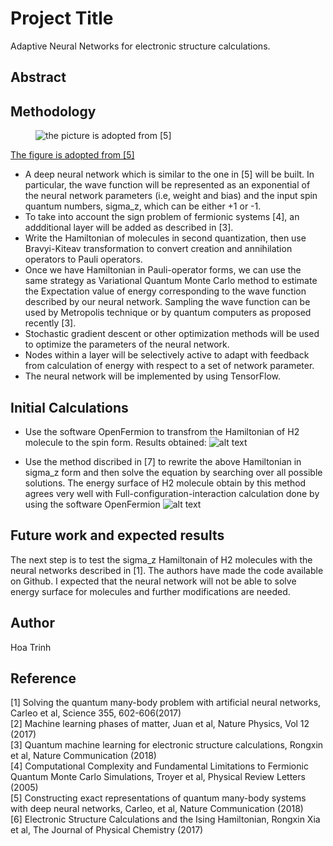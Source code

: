 # Project Title

Adaptive Neural Networks for electronic structure calculations.

## Abstract


## Methodology
<figure>
  <img src="" alt="the picture is adopted from [5]"/>
</figure>

[The figure is adopted from [5]](https://www.nature.com/articles/s41467-018-07520-3)

* A deep neural network which is similar to the one in [5] will be built. In particular, the wave function will be represented as an exponential of the neural network parameters (i.e, weight and bias) and the input spin quantum numbers, sigma_z, which can be either +1 or -1.
* To take into account the sign problem of fermionic systems [4], an addditional layer will be added as described in [3].
* Write the Hamiltonian of molecules in second quantization, then use Bravyi-Kiteav transformation to convert creation and annihilation operators to Pauli operators.
* Once we have Hamiltonian in Pauli-operator forms, we can use the same strategy as Variational Quantum Monte Carlo method to estimate the Expectation value of energy corresponding to the wave function described by our neural network. Sampling the wave function can be used by Metropolis technique or by quantum computers as proposed recently [3].
* Stochastic gradient descent or other optimization methods will be used to optimize the parameters of the neural network.
* Nodes within a layer will be selectively active to adapt with feedback from calculation of energy with respect to a set of network parameter.
* The neural network will be implemented by using TensorFlow.

## Initial Calculations
- Use the software OpenFermion to transfrom the Hamiltonian of H2 molecule to the spin form. Results obtained:
![alt text](https://github.com/hoatrinhusc/Adaptive-Neural-Networks-for-electronic-structure-calculation./blob/master/p1.png)

- Use the method discribed in [7] to rewrite the above Hamiltonian in sigma_z form and then solve the equation by searching over all possible solutions. The energy surface of H2 molecule obtain by this method agrees very well with Full-configuration-interaction calculation done by using the software OpenFermion 
![alt text](https://github.com/hoatrinhusc/Adaptive-Neural-Networks-for-electronic-structure-calculation./blob/master/p2.png)

## Future work and expected results
The next step is to test the sigma_z Hamiltonain of H2 molecules with the neural networks described in [1]. The authors have made the code available on Github. 
I expected that the neural network will not be able to solve energy surface for molecules and further modifications are needed. 

## Author

Hoa Trinh

## Reference

[1] Solving the quantum many-body problem with artificial neural networks, Carleo et al, Science 355, 602-606(2017) <br />
[2] Machine learning phases of matter, Juan et al, Nature Physics, Vol 12 (2017) <br />
[3] Quantum machine learning for electronic structure calculations, Rongxin et al, Nature Communication (2018) <br />
[4] Computational Complexity and Fundamental Limitations to Fermionic Quantum Monte Carlo Simulations, Troyer et al, Physical Review Letters (2005) <br />
[5] Constructing exact representations of quantum many-body systems with deep neural networks, Carleo, et al, Nature Communication (2018) <br />
[6] Electronic Structure Calculations and the Ising Hamiltonian, Rongxin Xia et al, The Journal of Physical Chemistry (2017)
